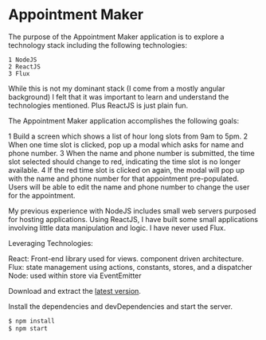 # Appointment Maker


The purpose of the Appointment Maker application is to explore a technology stack including the following technologies:

    1 NodeJS
    2 ReactJS
    3 Flux


While this is not my dominant stack (I come from a mostly angular background) I felt that it was important to learn and understand the technologies mentioned. Plus ReactJS is just plain fun.

The Appointment Maker application accomplishes the following goals:

  1 Build a screen which shows a list of hour long slots from 9am to 5pm.
  2 When one time slot is clicked, pop up a modal which asks for name and phone number.
  3 When the name and phone number is submitted, the time slot selected should change to red, indicating the time slot is no longer available.
  4 If the red time slot is clicked on again, the modal will pop up with the name and phone number for that appointment pre-populated. Users will be able to edit the name and phone number to change the user for the appointment.

My previous experience with NodeJS includes small web servers purposed for hosting applications.
Using ReactJS, I have built some small applications involving little data manipulation and logic.
I have never used Flux.


Leveraging Technologies:

React: Front-end library used for views. component driven architecture.
Flux: state management using actions, constants, stores, and a dispatcher
Node: used within store via EventEmitter

Download and extract the [latest version](https://github.com/trcosner/AppointmentMaker).

Install the dependencies and devDependencies and start the server.

```sh
$ npm install
$ npm start
```
